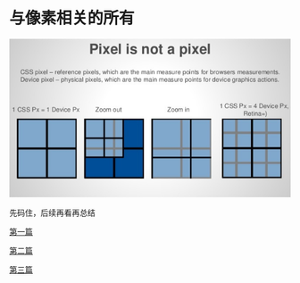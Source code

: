 # 与像素相关的所有
![Image text](./../../images/css/px1.jpg)

先码住，后续再看再总结

[第一篇](https://www.cnblogs.com/zaoa/p/8630393.html)

[第二篇](https://zhuanlan.zhihu.com/p/162373853)

[第三篇](https://blog.csdn.net/QZ9420/article/details/112486354?utm_medium=distribute.pc_relevant.none-task-blog-2~default~baidujs_baidulandingword~default-0-112486354-blog-114095276.pc_relevant_landingrelevant&spm=1001.2101.3001.4242.1&utm_relevant_index=3)